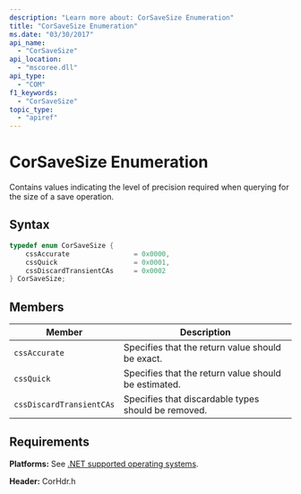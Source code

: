 ```yaml
---
description: "Learn more about: CorSaveSize Enumeration"
title: "CorSaveSize Enumeration"
ms.date: "03/30/2017"
api_name:
  - "CorSaveSize"
api_location:
  - "mscoree.dll"
api_type:
  - "COM"
f1_keywords:
  - "CorSaveSize"
topic_type:
  - "apiref"
---
```

# CorSaveSize Enumeration

Contains values indicating the level of precision required when querying for the size of a save operation.

## Syntax

```cpp
typedef enum CorSaveSize {
    cssAccurate                = 0x0000,
    cssQuick                   = 0x0001,
    cssDiscardTransientCAs     = 0x0002
} CorSaveSize;
```

## Members

|Member|Description|
|------------|-----------------|
|`cssAccurate`|Specifies that the return value should be exact.|
|`cssQuick`|Specifies that the return value should be estimated.|
|`cssDiscardTransientCAs`|Specifies that discardable types should be removed.|

## Requirements

 **Platforms:** See [.NET supported operating systems](https://github.com/dotnet/core/blob/main/os-lifecycle-policy.md).

 **Header:** CorHdr.h
